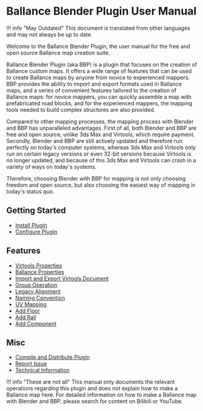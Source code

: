 # Ballance Blender Plugin User Manual

!!! info "May Outdated"
    This document is translated from other languages and may not always be up to date.

Welcome to the Ballance Blender Plugin, the user manual for the free and open source Ballance map creation suite.

Ballance Blender Plugin (aka BBP) is a plugin that focuses on the creation of Ballance custom maps. It offers a wide range of features that can be used to create Ballance maps by anyone from novice to experienced mappers. BBP provides the ability to import and export formats used in Ballance maps, and a series of convenient features tailored to the creation of Ballance maps: for novice mappers, you can quickly assemble a map with prefabricated road blocks, and for the experienced mappers, the mapping tools needed to build complex structures are also provided.

Compared to other mapping processes, the mapping process with Blender and BBP has unparalleled advantages. First of all, both Blender and BBP are free and open source, unlike 3ds Max and Virtools, which require payment. Secondly, Blender and BBP are still actively updated and therefore run perfectly on today's computer systems, whereas 3ds Max and Virtools only run on certain legacy versions or even 32-bit versions because Virtools is no longer updated, and because of this 3ds Max and Virtools can crash in a variety of ways on today's systems.

Therefore, choosing Blender with BBP for mapping is not only choosing freedom and open source, but also choosing the easiest way of mapping in today's status quo.

## Getting Started

* [Install Plugin](./install-plugin.md)
* [Configure Plugin](./configure-plugin.md)

## Features

* [Virtools Properties](./virtools-properties.md)
* [Ballance Properties](./ballance-properties.md)
* [Import and Export Virtools Document](./import-export-virtools.md)
* [Group Operation](./group-operations.md)
* [Legacy Alignment](./legacy-align.md)
* [Naming Convention](./naming-convention.md)
* [UV Mapping](./uv-mapping.md)
* [Add Floor](./bme-adder.md)
* [Add Rail](./rail-adder.md)
* [Add Component](./component-adder.md)

## Misc

* [Compile and Distribute Plugin](./compile-distribute-plugin.md)
* [Report Issue](./report-bugs.md)
* [Technical Information](./tech-infos.md)

!!! info "These are not all"
    This manual only documents the relevant operations regarding this plugin and does not explain how to make a Ballance map here. For detailed information on how to make a Ballance map with Blender and BBP, please search for content on Bilibili or YouTube.
